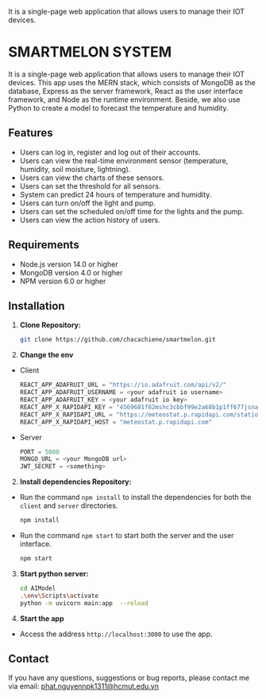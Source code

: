 It is a single-page web application that allows users to manage their IOT devices.
# SMARTMELON SYSTEM

It is a single-page web application that allows users to manage their IOT devices. This app uses the MERN stack, which consists of MongoDB as the database, Express as the server framework, React as the user interface framework, and Node as the runtime environment. Beside, we also use Python to create a model to forecast the temperature and humidity.

## Features

- Users can log in, register and log out of their accounts.
- Users can view the real-time environment sensor (temperature, humidity, soil moisture, lightning).
- Users can view the charts of these sensors.
- Users can set the threshold for all sensors.
- System can predict 24 hours of temperature and humidity.
- Users can turn on/off the light and pump.
- Users can set the scheduled on/off time for the lights and the pump.
- Users can view the action history of users.


## Requirements

- Node.js version 14.0 or higher
- MongoDB version 4.0 or higher
- NPM version 6.0 or higher

## Installation

1. **Clone Repository:**
   ```bash
   git clone https://github.com/chacachiene/smartmelon.git
2. **Change the env**
- Client
  ```javascript
  REACT_APP_ADAFRUIT_URL = "https://io.adafruit.com/api/v2/"
  REACT_APP_ADAFRUIT_USERNAME = <your adafruit io username>
  REACT_APP_ADAFRUIT_KEY = <your adafruit io key>
  REACT_APP_X_RAPIDAPI_KEY = "4569681f82mshc3cbbf99e2a68b1p1ff677jsnaeb74847ac4e"
  REACT_APP_X_RAPIDAPI_URL = "https://meteostat.p.rapidapi.com/stations/hourly"
  REACT_APP_X_RAPIDAPI_HOST = "meteostat.p.rapidapi.com"
- Server
  ```javascript
  PORT = 5000
  MONGO_URL = <your MongoDB url>
  JWT_SECRET = <something>
  
2. **Install dependencies Repository:**
- Run the command `npm install` to install the dependencies for both the `client` and `server` directories.
  ```bash
  npm install
- Run the command `npm start` to start both the server and the user interface.
  ```bash
  npm start

3. **Start python server:**
   ```bash
   cd AIModel
   .\env\Scripts\activate
   python -m uvicorn main:app  --reload
4. **Start the app**
- Access the address `http://localhost:3000` to use the app.


## Contact

If you have any questions, suggestions or bug reports, please contact me via email: phat.nguyennpk1311@hcmut.edu.vn
